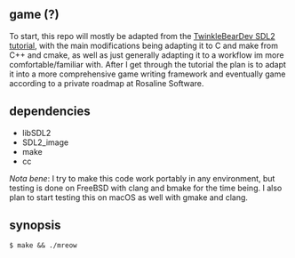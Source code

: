 ## game (?)

To start, this repo will mostly be adapted from the [TwinkleBearDev SDL2
tutorial](https://www.willusher.io/pages/sdl2), with the main
modifications being adapting it to C and make from C++ and cmake, as
well as just generally adapting it to a workflow im more
comfortable/familiar with. After I get through the tutorial the plan is
to adapt it into a more comprehensive game writing framework and
eventually game according to a private roadmap at Rosaline Software.

## dependencies
- libSDL2
- SDL2_image
- make
- cc

*Nota bene*: I try to make this code work portably in any environment,
but testing is done on FreeBSD with clang and bmake for the time being.
I also plan to start testing this on macOS as well with gmake and clang.

## synopsis
`$ make && ./mreow`
